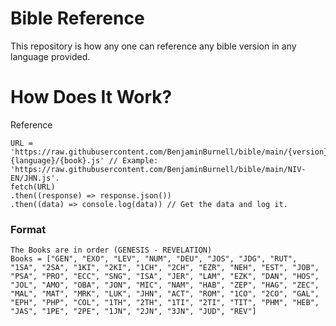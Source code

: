 # Bible Reference
This repository is how any one can reference any bible version in any language provided.

# How Does It Work?
Reference
```
URL = 'https://raw.githubusercontent.com/BenjaminBurnell/bible/main/{version}-{language}/{book}.js' // Example: 'https://raw.githubusercontent.com/BenjaminBurnell/bible/main/NIV-EN/JHN.js'.
fetch(URL) 
.then((response) => response.json())
.then((data) => console.log(data)) // Get the data and log it.
```
### Format
```
The Books are in order (GENESIS - REVELATION)
Books = ["GEN", "EXO", "LEV", "NUM", "DEU", "JOS", "JDG", "RUT", "1SA", "2SA", "1KI", "2KI", "1CH", "2CH", "EZR", "NEH", "EST", "JOB", "PSA", "PRO", "ECC", "SNG", "ISA", "JER", "LAM", "EZK", "DAN", "HOS", "JOL", "AMO", "OBA", "JON", "MIC", "NAM", "HAB", "ZEP", "HAG", "ZEC", "MAL", "MAT", "MRK", "LUK", "JHN", "ACT", "ROM", "1CO", "2CO", "GAL", "EPH", "PHP", "COL", "1TH", "2TH", "1TI", "2TI", "TIT", "PHM", "HEB", "JAS", "1PE", "2PE", "1JN", "2JN", "3JN", "JUD", "REV"]
```
